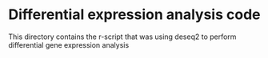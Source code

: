 # Differential expression analysis code
This directory contains the r-script that was using deseq2 to perform differential gene expression analysis
